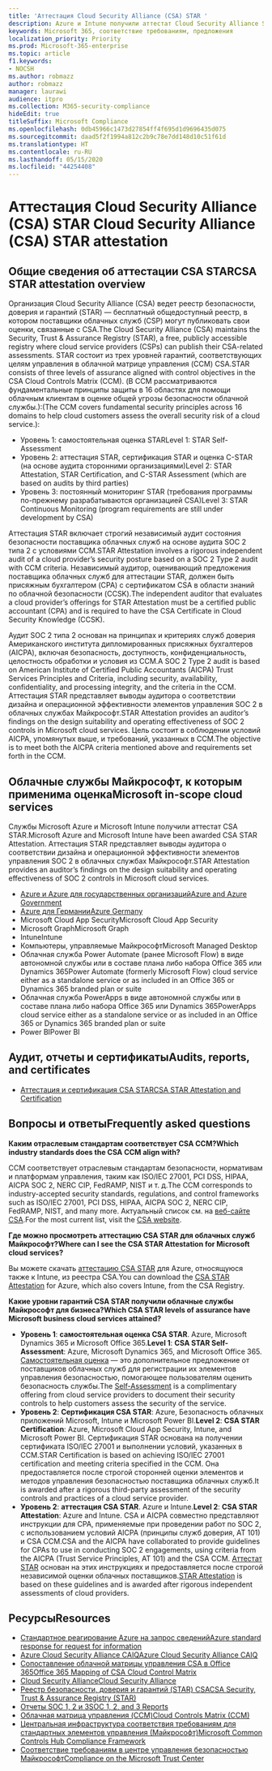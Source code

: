```yaml
---
title: 'Аттестация Cloud Security Alliance (CSA) STAR '
description: Azure и Intune получили аттестат Cloud Security Alliance STAR на основе независимого аудита.
keywords: Microsoft 365, соответствие требованиям, предложения
localization_priority: Priority
ms.prod: Microsoft-365-enterprise
ms.topic: article
f1.keywords:
- NOCSH
ms.author: robmazz
author: robmazz
manager: laurawi
audience: itpro
ms.collection: M365-security-compliance
hideEdit: true
titleSuffix: Microsoft Compliance
ms.openlocfilehash: 0db45966c1473d27854ff4f695d1d9696435d075
ms.sourcegitcommit: daad5f2f1994a812c2b9c78e7dd148d10c51f61d
ms.translationtype: HT
ms.contentlocale: ru-RU
ms.lasthandoff: 05/15/2020
ms.locfileid: "44254408"
---
```

# <a name="cloud-security-alliance-csa-star-attestation"></a><span data-ttu-id="4dd0e-104">Аттестация Cloud Security Alliance (CSA) STAR </span><span class="sxs-lookup"><span data-stu-id="4dd0e-104">Cloud Security Alliance (CSA) STAR attestation</span></span>

## <a name="csa-star-attestation-overview"></a><span data-ttu-id="4dd0e-105">Общие сведения об аттестации CSA STAR</span><span class="sxs-lookup"><span data-stu-id="4dd0e-105">CSA STAR attestation overview</span></span>

<span data-ttu-id="4dd0e-106">Организация Cloud Security Alliance (CSA) ведет реестр безопасности, доверия и гарантий (STAR) — бесплатный общедоступный реестр, в котором поставщики облачных служб (CSP) могут публиковать свои оценки, связанные с CSA.</span><span class="sxs-lookup"><span data-stu-id="4dd0e-106">The Cloud Security Alliance (CSA) maintains the Security, Trust & Assurance Registry (STAR), a free, publicly accessible registry where cloud service providers (CSPs) can publish their CSA-related assessments.</span></span> <span data-ttu-id="4dd0e-107">STAR состоит из трех уровней гарантий, соответствующих целям управления в облачной матрице управления (CCM) CSA.</span><span class="sxs-lookup"><span data-stu-id="4dd0e-107">STAR consists of three levels of assurance aligned with control objectives in the CSA Cloud Controls Matrix (CCM).</span></span> <span data-ttu-id="4dd0e-108">(В CCM рассматриваются фундаментальные принципы защиты в 16 областях для помощи облачным клиентам в оценке общей угрозы безопасности облачной службы.):</span><span class="sxs-lookup"><span data-stu-id="4dd0e-108">(The CCM covers fundamental security principles across 16 domains to help cloud customers assess the overall security risk of a cloud service.):</span></span>

- <span data-ttu-id="4dd0e-109">Уровень 1: самостоятельная оценка STAR</span><span class="sxs-lookup"><span data-stu-id="4dd0e-109">Level 1: STAR Self-Assessment</span></span>
- <span data-ttu-id="4dd0e-110">Уровень 2: аттестация STAR, сертификация STAR и оценка C-STAR (на основе аудита сторонними организациями)</span><span class="sxs-lookup"><span data-stu-id="4dd0e-110">Level 2: STAR Attestation, STAR Certification, and C-STAR Assessment (which are based on audits by third parties)</span></span>
- <span data-ttu-id="4dd0e-111">Уровень 3: постоянный мониторинг STAR (требования программы по-прежнему разрабатываются организацией CSA)</span><span class="sxs-lookup"><span data-stu-id="4dd0e-111">Level 3: STAR Continuous Monitoring (program requirements are still under development by CSA)</span></span>

<span data-ttu-id="4dd0e-112">Аттестация STAR включает строгий независимый аудит состояния безопасности поставщика облачных служб на основе аудита SOC 2 типа 2 с условиями CCM.</span><span class="sxs-lookup"><span data-stu-id="4dd0e-112">STAR Attestation involves a rigorous independent audit of a cloud provider’s security posture based on a SOC 2 Type 2 audit with CCM criteria.</span></span> <span data-ttu-id="4dd0e-113">Независимый аудитор, оценивающий предложения поставщика облачных служб для аттестации STAR, должен быть присяжным бухгалтером (CPA) с сертификатом CSA в области знаний по облачной безопасности (CCSK).</span><span class="sxs-lookup"><span data-stu-id="4dd0e-113">The independent auditor that evaluates a cloud provider’s offerings for STAR Attestation must be a certified public accountant (CPA) and is required to have the CSA Certificate in Cloud Security Knowledge (CCSK).</span></span>  
  
<span data-ttu-id="4dd0e-114">Аудит SOC 2 типа 2 основан на принципах и критериях служб доверия Американского института дипломированных присяжных бухгалтеров (AICPA), включая безопасность, доступность, конфиденциальность, целостность обработки и условия из CCM.</span><span class="sxs-lookup"><span data-stu-id="4dd0e-114">A SOC 2 Type 2 audit is based on American Institute of Certified Public Accountants (AICPA) Trust Services Principles and Criteria, including security, availability, confidentiality, and processing integrity, and the criteria in the CCM.</span></span> <span data-ttu-id="4dd0e-115">Аттестация STAR представляет выводы аудитора о соответствии дизайна и операционной эффективности элементов управления SOC 2 в облачных службах Майкрософт.</span><span class="sxs-lookup"><span data-stu-id="4dd0e-115">STAR Attestation provides an auditor’s findings on the design suitability and operating effectiveness of SOC 2 controls in Microsoft cloud services.</span></span> <span data-ttu-id="4dd0e-116">Цель состоит в соблюдении условий AICPA, упомянутых выше, и требований, указанных в CCM.</span><span class="sxs-lookup"><span data-stu-id="4dd0e-116">The objective is to meet both the AICPA criteria mentioned above and requirements set forth in the CCM.</span></span>

## <a name="microsoft-in-scope-cloud-services"></a><span data-ttu-id="4dd0e-117">Облачные службы Майкрософт, к которым применима оценка</span><span class="sxs-lookup"><span data-stu-id="4dd0e-117">Microsoft in-scope cloud services</span></span>

<span data-ttu-id="4dd0e-118">Службы Microsoft Azure и Microsoft Intune получили аттестат CSA STAR.</span><span class="sxs-lookup"><span data-stu-id="4dd0e-118">Microsoft Azure and Microsoft Intune have been awarded CSA STAR Attestation.</span></span> <span data-ttu-id="4dd0e-119">Аттестация STAR представляет выводы аудитора о соответствии дизайна и операционной эффективности элементов управления SOC 2 в облачных службах Майкрософт.</span><span class="sxs-lookup"><span data-stu-id="4dd0e-119">STAR Attestation provides an auditor’s findings on the design suitability and operating effectiveness of SOC 2 controls in Microsoft cloud services.</span></span>

- [<span data-ttu-id="4dd0e-120">Azure и Azure для государственных организаций</span><span class="sxs-lookup"><span data-stu-id="4dd0e-120">Azure and Azure Government</span></span>](https://aka.ms/AzureCompliance)
- [<span data-ttu-id="4dd0e-121">Azure для Германии</span><span class="sxs-lookup"><span data-stu-id="4dd0e-121">Azure Germany</span></span>](https://aka.ms/AzureCompliance)
- <span data-ttu-id="4dd0e-122">Microsoft Cloud App Security</span><span class="sxs-lookup"><span data-stu-id="4dd0e-122">Microsoft Cloud App Security</span></span>
- <span data-ttu-id="4dd0e-123">Microsoft Graph</span><span class="sxs-lookup"><span data-stu-id="4dd0e-123">Microsoft Graph</span></span>
- <span data-ttu-id="4dd0e-124">Intune</span><span class="sxs-lookup"><span data-stu-id="4dd0e-124">Intune</span></span>
- <span data-ttu-id="4dd0e-125">Компьютеры, управляемые Майкрософт</span><span class="sxs-lookup"><span data-stu-id="4dd0e-125">Microsoft Managed Desktop</span></span>
- <span data-ttu-id="4dd0e-126">Облачная служба Power Automate (ранее Microsoft Flow) в виде автономной службы или в составе плана либо набора Office 365 или Dynamics 365</span><span class="sxs-lookup"><span data-stu-id="4dd0e-126">Power Automate (formerly Microsoft Flow) cloud service either as a standalone service or as included in an Office 365 or Dynamics 365 branded plan or suite</span></span>
- <span data-ttu-id="4dd0e-127">Облачная служба PowerApps в виде автономной службы или в составе плана либо набора Office 365 или Dynamics 365</span><span class="sxs-lookup"><span data-stu-id="4dd0e-127">PowerApps cloud service either as a standalone service or as included in an Office 365 or Dynamics 365 branded plan or suite</span></span> 
- <span data-ttu-id="4dd0e-128">Power BI</span><span class="sxs-lookup"><span data-stu-id="4dd0e-128">Power BI</span></span>

## <a name="audits-reports-and-certificates"></a><span data-ttu-id="4dd0e-129">Аудит, отчеты и сертификаты</span><span class="sxs-lookup"><span data-stu-id="4dd0e-129">Audits, reports, and certificates</span></span>

- [<span data-ttu-id="4dd0e-130">Аттестация и сертификация CSA STAR</span><span class="sxs-lookup"><span data-stu-id="4dd0e-130">CSA STAR Attestation and Certification</span></span>](https://cloudsecurityalliance.org/star/registry/microsoft/)

## <a name="frequently-asked-questions"></a><span data-ttu-id="4dd0e-131">Вопросы и ответы</span><span class="sxs-lookup"><span data-stu-id="4dd0e-131">Frequently asked questions</span></span>

<span data-ttu-id="4dd0e-132">**Каким отраслевым стандартам соответствует CSA CCM?**</span><span class="sxs-lookup"><span data-stu-id="4dd0e-132">**Which industry standards does the CSA CCM align with?**</span></span>

<span data-ttu-id="4dd0e-133">CCM соответствует отраслевым стандартам безопасности, нормативам и платформам управления, таким как ISO/IEC 27001, PCI DSS, HIPAA, AICPA SOC 2, NERC CIP, FedRAMP, NIST и т. д.</span><span class="sxs-lookup"><span data-stu-id="4dd0e-133">The CCM corresponds to industry-accepted security standards, regulations, and control frameworks such as ISO/IEC 27001, PCI DSS, HIPAA, AICPA SOC 2, NERC CIP, FedRAMP, NIST, and many more.</span></span> <span data-ttu-id="4dd0e-134">Актуальный список см. на [веб-сайте CSA](https://cloudsecurityalliance.org/).</span><span class="sxs-lookup"><span data-stu-id="4dd0e-134">For the most current list, visit the [CSA website](https://cloudsecurityalliance.org/).</span></span>

<span data-ttu-id="4dd0e-135">**Где можно просмотреть аттестацию CSA STAR для облачных служб Майкрософт?**</span><span class="sxs-lookup"><span data-stu-id="4dd0e-135">**Where can I see the CSA STAR Attestation for Microsoft cloud services?**</span></span>

<span data-ttu-id="4dd0e-136">Вы можете скачать [аттестацию CSA STAR](https://aka.ms/CSASTAR-Attestation) для Azure, относящуюся также к Intune, из реестра CSA.</span><span class="sxs-lookup"><span data-stu-id="4dd0e-136">You can download the [CSA STAR Attestation](https://aka.ms/CSASTAR-Attestation) for Azure, which also covers Intune, from the CSA Registry.</span></span>

<span data-ttu-id="4dd0e-137">**Какие уровни гарантий CSA STAR получили облачные службы Майкрософт для бизнеса?**</span><span class="sxs-lookup"><span data-stu-id="4dd0e-137">**Which CSA STAR levels of assurance have Microsoft business cloud services attained?**</span></span>

- <span data-ttu-id="4dd0e-138">**Уровень 1**: **самостоятельная оценка CSA STAR**. Azure, Microsoft Dynamics 365 и Microsoft Office 365.</span><span class="sxs-lookup"><span data-stu-id="4dd0e-138">**Level 1**: **CSA STAR Self-Assessment**: Azure, Microsoft Dynamics 365, and Microsoft Office 365.</span></span> <span data-ttu-id="4dd0e-139">[Самостоятельная оценка](offering-csa-star-self-assessment.md) — это дополнительное предложение от поставщиков облачных служб для регистрации их элементов управления безопасностью, помогающее пользователям оценить безопасность службы.</span><span class="sxs-lookup"><span data-stu-id="4dd0e-139">The [Self-Assessment](offering-csa-star-self-assessment.md) is a complimentary offering from cloud service providers to document their security controls to help customers assess the security of the service.</span></span>
- <span data-ttu-id="4dd0e-140">**Уровень 2**: **Сертификация CSA STAR**: Azure, Безопасность облачных приложений Microsoft, Intune и Microsoft Power BI.</span><span class="sxs-lookup"><span data-stu-id="4dd0e-140">**Level 2**: **CSA STAR Certification**: Azure, Microsoft Cloud App Security, Intune, and Microsoft Power BI.</span></span> <span data-ttu-id="4dd0e-141">Сертификация STAR основана на получении сертификата ISO/IEC 27001 и выполнении условий, указанных в CCM.</span><span class="sxs-lookup"><span data-stu-id="4dd0e-141">STAR Certification is based on achieving ISO/IEC 27001 certification and meeting criteria specified in the CCM.</span></span> <span data-ttu-id="4dd0e-142">Она предоставляется после строгой сторонней оценки элементов и методов управления безопасностью поставщика облачных служб.</span><span class="sxs-lookup"><span data-stu-id="4dd0e-142">It is awarded after a rigorous third-party assessment of the security controls and practices of a cloud service provider.</span></span>
- <span data-ttu-id="4dd0e-143">**Уровень 2**: **аттестация CSA STAR**. Azure и Intune.</span><span class="sxs-lookup"><span data-stu-id="4dd0e-143">**Level 2**: **CSA STAR Attestation**: Azure and Intune.</span></span> <span data-ttu-id="4dd0e-144">CSA и AICPA совместно представляют инструкции для CPA, применяемые при проведении работ по SOC 2, с использованием условий AICPA (принципы служб доверия, AT 101) и CSA CCM.</span><span class="sxs-lookup"><span data-stu-id="4dd0e-144">CSA and the AICPA have collaborated to provide guidelines for CPAs to use in conducting SOC 2 engagements, using criteria from the AICPA (Trust Service Principles, AT 101) and the CSA CCM.</span></span> <span data-ttu-id="4dd0e-145">[Аттестат STAR](offering-CSA-STAR-Attestation.md) основан на этих инструкциях и предоставляется после строгой независимой оценки облачных поставщиков.</span><span class="sxs-lookup"><span data-stu-id="4dd0e-145">[STAR Attestation](offering-CSA-STAR-Attestation.md) is based on these guidelines and is awarded after rigorous independent assessments of cloud providers.</span></span>

## <a name="resources"></a><span data-ttu-id="4dd0e-146">Ресурсы</span><span class="sxs-lookup"><span data-stu-id="4dd0e-146">Resources</span></span>

- [<span data-ttu-id="4dd0e-147">Стандартное реагирование Azure на запрос сведений</span><span class="sxs-lookup"><span data-stu-id="4dd0e-147">Azure standard response for request for information</span></span>](https://aka.ms/AzureStandardRequestForInformation)
- [<span data-ttu-id="4dd0e-148">Azure Cloud Security Alliance CAIQ</span><span class="sxs-lookup"><span data-stu-id="4dd0e-148">Azure Cloud Security Alliance CAIQ</span></span>](https://aka.ms/AzureCSACAIQ)
- [<span data-ttu-id="4dd0e-149">Сопоставление облачной матрицы управления CSA в Office 365</span><span class="sxs-lookup"><span data-stu-id="4dd0e-149">Office 365 Mapping of CSA Cloud Control Matrix</span></span>](https://aka.ms/Office365CSACloudControlMatrix)
- [<span data-ttu-id="4dd0e-150">Cloud Security Alliance</span><span class="sxs-lookup"><span data-stu-id="4dd0e-150">Cloud Security Alliance</span></span>](https://cloudsecurityalliance.org/)
- [<span data-ttu-id="4dd0e-151">Реестр безопасности, доверия и гарантий (STAR) CSA</span><span class="sxs-lookup"><span data-stu-id="4dd0e-151">CSA Security, Trust & Assurance Registry (STAR)</span></span>](https://cloudsecurityalliance.org/star/)
- [<span data-ttu-id="4dd0e-152">Отчеты SOC 1, 2 и 3</span><span class="sxs-lookup"><span data-stu-id="4dd0e-152">SOC 1, 2, and 3 Reports</span></span>](offering-soc.md)
- [<span data-ttu-id="4dd0e-153">Облачная матрица управления (CCM)</span><span class="sxs-lookup"><span data-stu-id="4dd0e-153">Cloud Controls Matrix (CCM)</span></span>](https://cloudsecurityalliance.org/group/cloud-controls-matrix/)
- [<span data-ttu-id="4dd0e-154">Центральная инфраструктура соответствия требованиям для стандартных элементов управления (Майкрософт)</span><span class="sxs-lookup"><span data-stu-id="4dd0e-154">Microsoft Common Controls Hub Compliance Framework</span></span>](https://www.microsoft.com/trust-center/compliance/compliance-overview)
- [<span data-ttu-id="4dd0e-155">Соответствие требованиям в центре управления безопасностью Майкрософт</span><span class="sxs-lookup"><span data-stu-id="4dd0e-155">Compliance on the Microsoft Trust Center</span></span>](https://www.microsoft.com/trust-center/compliance/compliance-overview)
